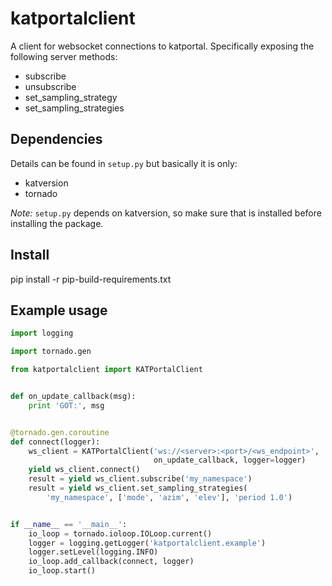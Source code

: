 katportalclient
===============

A client for websocket connections to katportal. Specifically exposing the
following server methods:
- subscribe
- unsubscribe
- set_sampling_strategy
- set_sampling_strategies

Dependencies
------------
Details can be found in `setup.py` but basically it is only:
- katversion
- tornado

*Note:* `setup.py` depends on katversion, so make sure that is installed before
installing the package.

Install
-------
pip install -r pip-build-requirements.txt

Example usage
-------------
```python
import logging

import tornado.gen

from katportalclient import KATPortalClient


def on_update_callback(msg):
    print 'GOT:', msg


@tornado.gen.coroutine
def connect(logger):
    ws_client = KATPortalClient('ws://<server>:<port>/<ws_endpoint>',
                                on_update_callback, logger=logger)
    yield ws_client.connect()
    result = yield ws_client.subscribe('my_namespace')
    result = yield ws_client.set_sampling_strategies(
        'my_namespace', ['mode', 'azim', 'elev'], 'period 1.0')


if __name__ == '__main__':
    io_loop = tornado.ioloop.IOLoop.current()
    logger = logging.getLogger('katportalclient.example')
    logger.setLevel(logging.INFO)
    io_loop.add_callback(connect, logger)
    io_loop.start()

```
